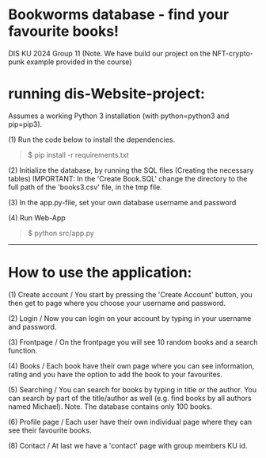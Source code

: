 # Bookworms database - find your favourite books!
DIS KU 2024
Group 11
(Note. We have build our project on the NFT-crypto-punk example provided in the course)

# running dis-Website-project:

Assumes a working Python 3 installation (with python=python3 and pip=pip3).

(1) Run the code below to install the dependencies.
>$ pip install -r requirements.txt

(2) Initialize the database, by running the SQL files (Creating the necessary tables) 
IMPORTANT: In the 'Create Book.SQL' change the directory to the full path of the 'books3.csv' file, in the tmp file. 

(3) In the app.py-file, set your own database username and password

(4) Run Web-App
>$ python src/app.py


----------------------------------------------------------------------------------------------

# How to use the application:

(1) Create account / You start by pressing the 'Create Account' button, you then get to page where you choose your username and password.

(2) Login / Now you can login on your account by typing in your username and password.

(3) Frontpage / On the frontpage you will see 10 random books and a search function.

(4) Books / Each book have their own page where you can see information, rating and you have the option to add the book to your favourites.

(5) Searching / You can search for books by typing in title or the author. You can search by part of the title/author as well
(e.g. find books by all authors named Michael). Note. The database contains only 100 books.
		
(6) Profile page / Each user have their own individual page where they can see their favourite books.

(8) Contact / At last we have a 'contact' page with group members KU id.

